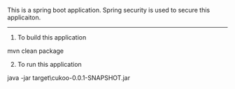 This is a spring boot application. Spring security is used to secure this applicaiton.

---------------------------------

1. To build this application

mvn clean package

2. To run this application

java -jar target\cukoo-0.0.1-SNAPSHOT.jar